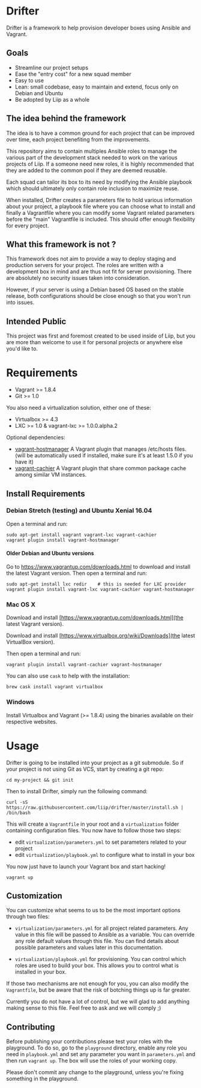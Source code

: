Drifter
=======

Drifter is a framework to help provision developer boxes using Ansible and Vagrant.

Goals
-----

* Streamline our project setups
* Ease the "entry cost" for a new squad member
* Easy to use
* Lean: small codebase, easy to maintain and extend, focus only on Debian and Ubuntu
* Be adopted by Liip as a whole


The idea behind the framework
-----------------------------

The idea is to have a common ground for each project that can be improved over time, each project
benefiting from the improvements.

This repository aims to contain multiples Ansible roles to manage the various part of the development
stack needed to work on the various projects of Liip.  If a someone need new roles,
it is highly recommended that they are added to the common pool if they are deemed reusable.

Each squad can tailor its box to its need by modifying the Ansible playbook which should ultimately only
contain role inclusion to maximize reuse.

When installed, Drifter creates a parameters file to hold various information about your project, a
playbook file where you can choose what to install and finally a Vagrantfile where you can modify
some Vagrant related parameters before the "main" Vagrantfile is included. This should offer enough
flexibility for every project.


What this framework is not ?
----------------------------

This framework does not aim to provide a way to deploy staging and production servers for your project.
The roles are written with a development box in mind and are thus not fit for server provisioning. There
are absolutely no security issues taken into consideration.

However, if your server is using a Debian based OS based on the stable release, both configurations
should be close enough so that you won't run into issues.


Intended Public
---------------

This project was first and foremost created to be used inside of Liip, but you are more than
welcome to use it for personal projects or anywhere else you'd like to.


Requirements
============

* Vagrant >= 1.8.4
* Git >= 1.0

You also need a virtualization solution, either one of these:

* Virtualbox >= 4.3
* LXC >= 1.0 & vagrant-lxc >= 1.0.0.alpha.2

Optional dependencies:

* [vagrant-hostmanager](https://github.com/devopsgroup-io/vagrant-hostmanager) A Vagrant plugin that manages /etc/hosts files. (will be automatically used if installed, make sure it's at least 1.5.0 if you have it)
* [vagrant-cachier](https://github.com/fgrehm/vagrant-cachier) A Vagrant plugin that share common package cache among similar VM instances.


Install Requirements
--------------------

### Debian Stretch (testing) and Ubuntu Xenial 16.04

Open a terminal and run:

```
sudo apt-get install vagrant vagrant-lxc vagrant-cachier
vagrant plugin install vagrant-hostmanager
```

#### Older Debian and Ubuntu versions

Go to https://www.vagrantup.com/downloads.html to download and install the latest Vagrant version.
Then open a terminal and run:

```
sudo apt-get install lxc redir    # this is needed for LXC provider
vagrant plugin install vagrant-lxc vagrant-cachier vagrant-hostmanager
```

### Mac OS X

Download and install [https://www.vagrantup.com/downloads.html](the latest Vagrant version).

Download and install [https://www.virtualbox.org/wiki/Downloads](the latest VirtualBox version).

Then open a terminal and run:

```
vagrant plugin install vagrant-cachier vagrant-hostmanager
```

You can also use `cask` to help with the installation:

```
brew cask install vagrant virtualbox
```

### Windows

Install Virtualbox and Vagrant (>= 1.8.4) using the binaries available on their respective websites.


Usage
=====

Drifter is going to be installed into your project as a git submodule. So if your project is not using Git as VCS,
start by creating a git repo:

```
cd my-project && git init
```

Then to install Drifter, simply run the following command:

```
curl -sS https://raw.githubusercontent.com/liip/drifter/master/install.sh | /bin/bash
```

This will create a `Vagrantfile` in your root and a `virtualization` folder
containing configuration files. You now have to follow those two steps:

* edit `virtualization/parameters.yml` to set parameters related to your project
* edit `virtualization/playbook.yml` to configure what to install in your box

You now just have to launch your Vagrant box and start hacking!

```
vagrant up
```


Customization
-------------

You can customize what seems to us to be the most important options through two files:

* `virtualization/parameters.yml` for all project related parameters. Any value in this
file will be passed to Ansible as a variable. You can override any role default values
through this file. You can find details about possible parameters and values later in
this documentation.

* `virtualization/playbook.yml` for provisioning. You can control which roles are
used to build your box. This allows you to control what is installed in your box.

If those two mechanisms are not enough for you, you can also modify the `Vagrantfile`, but
be aware that the risk of botching things up is far greater.

Currently you do not have a lot of control, but we will glad to add anything making sense
to this file. Feel free to ask and we will comply ;)

Contributing
------------

Before publishing your contributions please test your roles with the playground. To do so, go to the `playground`
directory, enable any role you need in `playbook.yml` and set any parameter you want in `parameters.yml` and then run
`vagrant up`. The box will use the roles of your working copy.

Please don't commit any change to the playground, unless you're fixing something in the playground.
